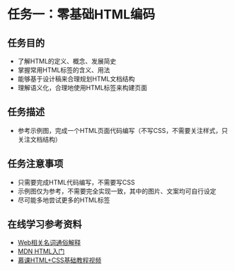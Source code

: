 <h1>任务一：零基础HTML编码</h1>
<h2>任务目的</h2>
<ul>
    <li>了解HTML的定义、概念、发展简史</li>
    <li>掌握常用HTML标签的含义、用法</li>
    <li>能够基于设计稿来合理规划HTML文档结构</li>
    <li>理解语义化，合理地使用HTML标签来构建页面</li>
</ul>
<h2>任务描述</h2>
<ul>
    <li>参考示例图，完成一个HTML页面代码编写（不写CSS，不需要关注样式，只关注文档结构）</li>
</ul>
<h2>任务注意事项</h2>
<ul>
    <li>只需要完成HTML代码编写，不需要写CSS</li>
    <li>示例图仅为参考，不需要完全实现一致，其中的图片、文案均可自行设定</li>
    <li>尽可能多地尝试更多的HTML标签</li>
</ul>
<h2>在线学习参考资料</h2>
<ul>
    <li>
        <a href="https://www.zhihu.com/question/22689579" target="view_window">
            Web相关名词通俗解释
        </a>
    </li>
    <li>
        <a href="https://developer.mozilla.org/zh-CN/docs/Web/Guide/HTML/Introduction" target="view_window">
            MDN HTML入门
        </a>
    </li>
    <li>
        <a href="http://www.imooc.com/learn/9" target="view_window">
            慕课HTML+CSS基础教程视频
        </a>
    </li>
</ul>
